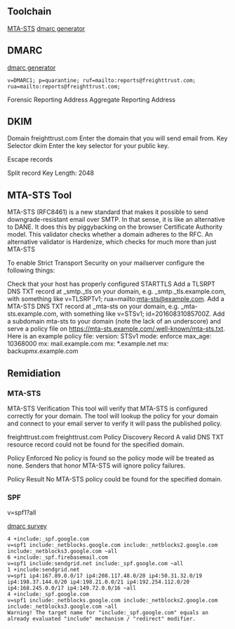 ## Toolchain

[MTA-STS](https://aykevl.nl/apps/mta-sts/)
[dmarc generator](https://tools.socketlabs.com/dmarc/generator)

## DMARC

[dmarc generator](https://tools.socketlabs.com/dmarc/generator)

`v=DMARC1; p=quarantine; ruf=mailto:reports@freighttrust.com; rua=mailto:reports@freighttrust.com;`

Forensic Reporting Address Aggregate Reporting Address

## DKIM

Domain freighttrust.com Enter the domain that you will send email from. Key
Selector dkim Enter the key selector for your public key.

Escape records

Split record Key Length: 2048

## MTA-STS Tool

MTA-STS (RFC8461) is a new standard that makes it possible to send
downgrade-resistant email over SMTP. In that sense, it is like an alternative to
DANE. It does this by piggybacking on the browser Certificate Authority model.
This validator checks whether a domain adheres to the RFC. An alternative
validator is Hardenize, which checks for much more than just MTA-STS

To enable Strict Transport Security on your mailserver configure the following
things:

Check that your host has properly configured STARTTLS Add a TLSRPT DNS TXT
record at \_smtp.\_tls on your domain, e.g. \_smtp.\_tls.example.com, with
something like v=TLSRPTv1; rua=mailto:mta-sts@example.com. Add a MTA-STS DNS TXT
record at \_mta-sts on your domain, e.g. \_mta-sts.example.com, with something
like v=STSv1; id=20160831085700Z. Add a subdomain mta-sts to your domain (note
the lack of an underscore) and serve a policy file on
https://mta-sts.example.com/.well-known/mta-sts.txt. Here is an example policy
file: version: STSv1 mode: enforce max_age: 10368000 mx: mail.example.com mx:
\*.example.net mx: backupmx.example.com

## Remidiation

### MTA-STS

MTA-STS Verification This tool will verify that MTA-STS is configured correctly
for your domain. The tool will lookup the policy for your domain and connect to
your email server to verify it will pass the published policy.

freighttrust.com freighttrust.com Policy Discovery Record A valid DNS TXT
resource record could not be found for the specified domain.

Policy Enforced No policy is found so the policy mode will be treated as none.
Senders that honor MTA-STS will ignore policy failures.

Policy Result No MTA-STS policy could be found for the specified domain.

### SPF

v=spf1?all

[dmarc survey](https://dmarcian.com/spf-survey/)

```text
4 +include:_spf.google.com
v=spf1 include:_netblocks.google.com include:_netblocks2.google.com include:_netblocks3.google.com ~all
6 +include:_spf.firebasemail.com
v=spf1 include:sendgrid.net include:_spf.google.com ~all
1 +include:sendgrid.net
v=spf1 ip4:167.89.0.0/17 ip4:208.117.48.0/20 ip4:50.31.32.0/19 ip4:198.37.144.0/20 ip4:198.21.0.0/21 ip4:192.254.112.0/20 ip4:168.245.0.0/17 ip4:149.72.0.0/16 ~all
4 +include:_spf.google.com
v=spf1 include:_netblocks.google.com include:_netblocks2.google.com include:_netblocks3.google.com ~all
Warning! The target name for "include:_spf.google.com" equals an already evaluated "include" mechanism / "redirect" modifier.
```
